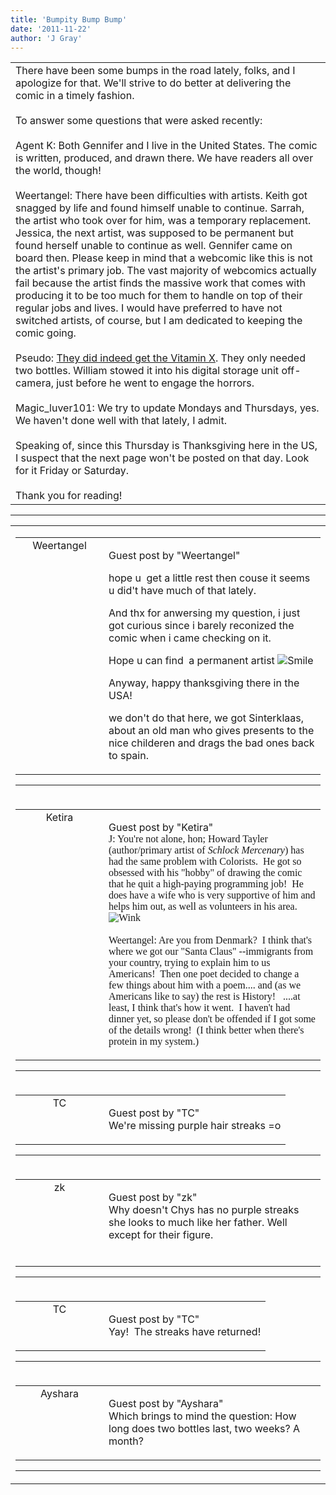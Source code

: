 ```yaml
---
title: 'Bumpity Bump Bump'
date: '2011-11-22'
author: 'J Gray'
---
```


<div>
<!-- Main content here -->
<table border="0" class="post"><tbody><tr><td>
   
   <div class="post_body">
       There have been some bumps in the road lately, folks, and I apologize for that. We'll strive to do better at delivering the comic in a timely fashion.<br><br>To answer some questions that were asked recently:<br><br>Agent K: Both Gennifer and I live in the United States. The comic is written, produced, and drawn there. We have readers all over the world, though!<br><br>Weertangel: There have been difficulties with artists. Keith got snagged by life and found himself unable to continue. Sarrah, the artist who took over for him, was a temporary replacement. Jessica, the next artist, was supposed to be permanent but found herself unable to continue as well. Gennifer came on board then. Please keep in mind that a webcomic like this is not the artist's primary job. The vast majority of webcomics actually fail because the artist finds the massive work that comes with producing it to be too much for them to handle on top of their regular jobs and lives. I would have preferred to have not switched artists, of course, but I am dedicated to keeping the comic going.<br><br>Pseudo: <a name="" target="_blank" classname="" class="" href="/index.php?action=comics&amp;cid=330">They did indeed get the Vitamin X</a>. They only needed two bottles. William stowed it into his digital storage unit off-camera, just before he went to engage the horrors.<br><br>Magic_luver101: We try to update Mondays and Thursdays, yes. We haven't done well with that lately, I admit.<br><br>Speaking of, since this Thursday is Thanksgiving here in the US, I suspect that the next page won't be posted on that day. Look for it Friday or Saturday.<br><br>Thank you for reading!<br>
   </div>
   </td></tr>
   </tbody></table><hr><table style="width:100%; border:0;" class="comment_table"><tbody><tr><td width="100%"><a name=""> </a><div style="width:100%;" class="comment"><table border="0" width="100%"><tbody><tr><td align="center" valign="top" width="125">
<span class="comment_title"><center>Weertangel<br></center><a name="847">&nbsp;</a></span><br>
<center><img src="https://www.gravatar.com/avatar.php?gravatar_id=1d9d96987c3709dcf53e59cf6c659b81&amp;default=http%3A%2F%2Fmysteriesofthearcana.com%2Ftemplates%2Fmain%2Fimages%2Favatar.gif&amp;size=80&amp;rating=g" border="0" alt=""></center>
</td>
<td valign="top">


<p class="comment_text"> </p><p class="comment_text"><span class="forum_info">Guest post by "Weertangel"</span><br> </p><p>hope u&nbsp; get a little rest then couse it seems u did't have much of that lately.</p> <p>And thx for anwersing my question, i just got curious since i barely reconized the comic when i came checking on it.</p> <p>Hope u can find&nbsp; a permanent artist <img src="/smilies/smile.gif" alt="Smile" border="0"></p> <p>Anyway, happy thanksgiving there in the USA! </p> <p>we don't do that here, we got Sinterklaas, about an old man who gives presents to the nice childeren and drags the bad ones back to spain.</p>
 

</td></tr></tbody></table>
<hr></div></td></tr><tr><td width="100%"><a name=""> </a><div style="width:100%;" class="comment"><table border="0" width="100%"><tbody><tr><td align="center" valign="top" width="125">
<span class="comment_title"><center>Ketira<br></center><a name="848">&nbsp;</a></span><br>
<center><img src="https://www.gravatar.com/avatar.php?gravatar_id=9cd07edfe0782d9dd7da5aadaca6da01&amp;default=http%3A%2F%2Fmysteriesofthearcana.com%2Ftemplates%2Fmain%2Fimages%2Favatar.gif&amp;size=80&amp;rating=g" border="0" alt=""></center>
</td>
<td valign="top">


<p class="comment_text"> </p><p class="comment_text"><span class="forum_info">Guest post by "Ketira"</span><br> <span style="font-family: Verdana;">J: You're not alone, hon; Howard Tayler (author/primary artist of <span style="font-style: italic;">Schlock Mercenary</span>) has had the same problem with Colorists.&nbsp; He got so obsessed with his "hobby" of drawing the comic that he quit a high-paying programming job!&nbsp; He does have a wife who is very supportive of him and helps him out, as well as volunteers in his area.&nbsp; <img src="/smilies/wink1.gif" alt="Wink" border="0"><br><br>Weertangel: Are you from Denmark?&nbsp; I think that's where we got our "Santa Claus" --immigrants from your country, trying to explain him to us Americans!&nbsp; Then one poet decided to change a few things about him with a poem.... and (as we Americans like to say) the rest is History!&nbsp;&nbsp; ....at least, I think that's how it went.&nbsp; I haven't had dinner yet, so please don't be offended if I got some of the details wrong!&nbsp; (I think better when there's protein in my system.)<br></span></p>
 

</td></tr></tbody></table>
<hr></div></td></tr><tr><td width="100%"><a name=""> </a><div style="width:100%;" class="comment"><table border="0" width="100%"><tbody><tr><td align="center" valign="top" width="125">
<span class="comment_title"><center>TC<br></center><a name="849">&nbsp;</a></span><br>
<center><img src="https://www.gravatar.com/avatar.php?gravatar_id=c7a049759cbd52f6f8e72a079a0747dc&amp;default=http%3A%2F%2Fmysteriesofthearcana.com%2Ftemplates%2Fmain%2Fimages%2Favatar.gif&amp;size=80&amp;rating=g" border="0" alt=""></center>
</td>
<td valign="top">


<p class="comment_text"> </p><p class="comment_text"><span class="forum_info">Guest post by "TC"</span><br> We're missing purple hair streaks =o<br></p>
 

</td></tr></tbody></table>
<hr></div></td></tr><tr><td width="100%"><a name=""> </a><div style="width:100%;" class="comment"><table border="0" width="100%"><tbody><tr><td align="center" valign="top" width="125">
<span class="comment_title"><center>zk<br></center><a name="850">&nbsp;</a></span><br>
<center><img src="https://www.gravatar.com/avatar.php?gravatar_id=c48f0c8841cfb6759a4410f898a5ef35&amp;default=http%3A%2F%2Fmysteriesofthearcana.com%2Ftemplates%2Fmain%2Fimages%2Favatar.gif&amp;size=80&amp;rating=g" border="0" alt=""></center>
</td>
<td valign="top">


<p class="comment_text"> </p><p class="comment_text"><span class="forum_info">Guest post by "zk"</span><br> Why doesn't Chys has no purple streaks she looks to much like her father. Well except for their figure.<br><br></p>
 

</td></tr></tbody></table>
<hr></div></td></tr><tr><td width="100%"><a name=""> </a><div style="width:100%;" class="comment"><table border="0" width="100%"><tbody><tr><td align="center" valign="top" width="125">
<span class="comment_title"><center>TC<br></center><a name="851">&nbsp;</a></span><br>
<center><img src="https://www.gravatar.com/avatar.php?gravatar_id=c7a049759cbd52f6f8e72a079a0747dc&amp;default=http%3A%2F%2Fmysteriesofthearcana.com%2Ftemplates%2Fmain%2Fimages%2Favatar.gif&amp;size=80&amp;rating=g" border="0" alt=""></center>
</td>
<td valign="top">


<p class="comment_text"> </p><p class="comment_text"><span class="forum_info">Guest post by "TC"</span><br> Yay!&nbsp; The streaks have returned!<br></p>
 

</td></tr></tbody></table>
<hr></div></td></tr><tr><td width="100%"><a name=""> </a><div style="width:100%;" class="comment"><table border="0" width="100%"><tbody><tr><td align="center" valign="top" width="125">
<span class="comment_title"><center>Ayshara<br></center><a name="852">&nbsp;</a></span><br>
<center><img src="https://www.gravatar.com/avatar.php?gravatar_id=6f86cb0ffa70485e791906edfc2d1247&amp;default=http%3A%2F%2Fmysteriesofthearcana.com%2Ftemplates%2Fmain%2Fimages%2Favatar.gif&amp;size=80&amp;rating=g" border="0" alt=""></center>
</td>
<td valign="top">


<p class="comment_text"> </p><p class="comment_text"><span class="forum_info">Guest post by "Ayshara"</span><br> Which brings to mind the question: How long does two bottles last, two weeks? A month?</p>
 

</td></tr></tbody></table>
<hr></div></td></tr></tbody></table>
<!-- End main content -->
              </div>
